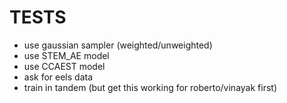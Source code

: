 # TESTS
- use gaussian sampler (weighted/unweighted)
- use STEM_AE model
- use CCAEST model
- ask for eels data
- train in tandem (but get this working for roberto/vinayak first)